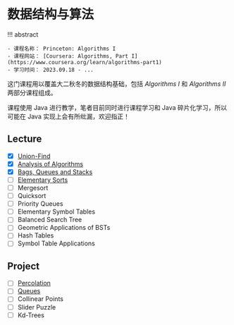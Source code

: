 # 数据结构与算法

!!! abstract

    - 课程名称： Princeton: Algorithms I
    - 课程网站： [Coursera: Algorithms, Part I](https://www.coursera.org/learn/algorithms-part1)
    - 学习时间： 2023.09.18 - ...

这门课程用以覆盖大二秋冬的数据结构基础，包括 *Algorithms I* 和 *Algorithms II* 两部分课程组成。

课程使用 Java 进行教学，笔者目前同时进行课程学习和 Java 碎片化学习，所以可能在 Java 实现上会有所纰漏，欢迎指正！

## Lecture

- [x] [Union-Find](lec1.md)
- [x] [Analysis of Algorithms](lec2.md)
- [x] [Bags, Queues and Stacks](lec3.md)
- [ ] [Elementary Sorts](lec4.md)
- [ ] Mergesort
- [ ] Quicksort
- [ ] Priority Queues
- [ ] Elementary Symbol Tables
- [ ] Balanced Search Tree
- [ ] Geometric Applications of BSTs
- [ ] Hash Tables
- [ ] Symbol Table Applications

## Project

- [ ] [Percolation](lec1.md/#project-1)
- [ ] [Queues](lec3.md/#project-2)
- [ ] Collinear Points
- [ ] Slider Puzzle
- [ ] Kd-Trees